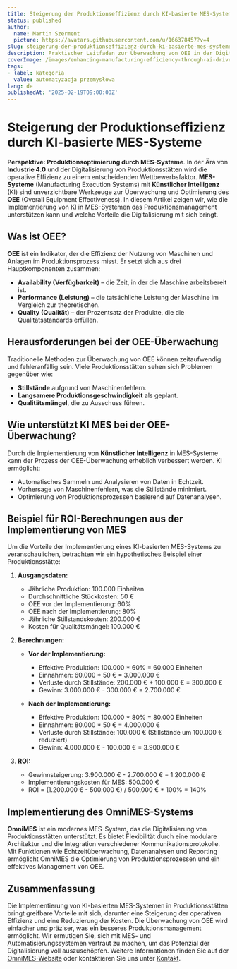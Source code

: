 ```yaml
---
title: Steigerung der Produktionseffizienz durch KI-basierte MES-Systeme
status: published
author:
  name: Martin Szerment
  picture: https://avatars.githubusercontent.com/u/166378457?v=4
slug: steigerung-der-produktionseffizienz-durch-ki-basierte-mes-systeme
description: Praktischer Leitfaden zur Überwachung von OEE in der Digitalisierung von Fabriken unter Verwendung von MES-Systemen.
coverImage: /images/enhancing-manufacturing-efficiency-through-ai-driven-mes-systems-a-practical-guide-to-oee-monitoring-in-factory-digitali.png
tags:
- label: kategoria
  value: automatyzacja przemysłowa
lang: de
publishedAt: '2025-02-19T09:00:00Z'
---
```

# Steigerung der Produktionseffizienz durch KI-basierte MES-Systeme

**Perspektive: Produktionsoptimierung durch MES-Systeme**. In der Ära von **Industrie 4.0** und der Digitalisierung von Produktionsstätten wird die operative Effizienz zu einem entscheidenden Wettbewerbsfaktor. **MES-Systeme** (Manufacturing Execution Systems) mit **Künstlicher Intelligenz** (KI) sind unverzichtbare Werkzeuge zur Überwachung und Optimierung des **OEE** (Overall Equipment Effectiveness). In diesem Artikel zeigen wir, wie die Implementierung von KI in MES-Systemen das Produktionsmanagement unterstützen kann und welche Vorteile die Digitalisierung mit sich bringt.

## Was ist OEE?
**OEE** ist ein Indikator, der die Effizienz der Nutzung von Maschinen und Anlagen im Produktionsprozess misst. Er setzt sich aus drei Hauptkomponenten zusammen:
- **Availability (Verfügbarkeit)** – die Zeit, in der die Maschine arbeitsbereit ist.
- **Performance (Leistung)** – die tatsächliche Leistung der Maschine im Vergleich zur theoretischen.
- **Quality (Qualität)** – der Prozentsatz der Produkte, die die Qualitätsstandards erfüllen.

## Herausforderungen bei der OEE-Überwachung
Traditionelle Methoden zur Überwachung von OEE können zeitaufwendig und fehleranfällig sein. Viele Produktionsstätten sehen sich Problemen gegenüber wie:
- **Stillstände** aufgrund von Maschinenfehlern.
- **Langsamere Produktionsgeschwindigkeit** als geplant.
- **Qualitätsmängel**, die zu Ausschuss führen.

## Wie unterstützt KI MES bei der OEE-Überwachung?
Durch die Implementierung von **Künstlicher Intelligenz** in MES-Systeme kann der Prozess der OEE-Überwachung erheblich verbessert werden. KI ermöglicht:
- Automatisches Sammeln und Analysieren von Daten in Echtzeit.
- Vorhersage von Maschinenfehlern, was die Stillstände minimiert.
- Optimierung von Produktionsprozessen basierend auf Datenanalysen.

## Beispiel für ROI-Berechnungen aus der Implementierung von MES
Um die Vorteile der Implementierung eines KI-basierten MES-Systems zu veranschaulichen, betrachten wir ein hypothetisches Beispiel einer Produktionsstätte:

1. **Ausgangsdaten:**
   - Jährliche Produktion: 100.000 Einheiten
   - Durchschnittliche Stückkosten: 50 €
   - OEE vor der Implementierung: 60%
   - OEE nach der Implementierung: 80%
   - Jährliche Stillstandskosten: 200.000 €
   - Kosten für Qualitätsmängel: 100.000 €

2. **Berechnungen:**
   - **Vor der Implementierung:**
     - Effektive Produktion: 100.000 * 60% = 60.000 Einheiten
     - Einnahmen: 60.000 * 50 € = 3.000.000 €
     - Verluste durch Stillstände: 200.000 € + 100.000 € = 300.000 €
     - Gewinn: 3.000.000 € - 300.000 € = 2.700.000 €

   - **Nach der Implementierung:**
     - Effektive Produktion: 100.000 * 80% = 80.000 Einheiten
     - Einnahmen: 80.000 * 50 € = 4.000.000 €
     - Verluste durch Stillstände: 100.000 € (Stillstände um 100.000 € reduziert)
     - Gewinn: 4.000.000 € - 100.000 € = 3.900.000 €

3. **ROI:**
   - Gewinnsteigerung: 3.900.000 € - 2.700.000 € = 1.200.000 €
   - Implementierungskosten für MES: 500.000 €
   - ROI = (1.200.000 € - 500.000 €) / 500.000 € * 100% = 140%

## Implementierung des OmniMES-Systems
**OmniMES** ist ein modernes MES-System, das die Digitalisierung von Produktionsstätten unterstützt. Es bietet Flexibilität durch eine modulare Architektur und die Integration verschiedener Kommunikationsprotokolle. Mit Funktionen wie Echtzeitüberwachung, Datenanalysen und Reporting ermöglicht OmniMES die Optimierung von Produktionsprozessen und ein effektives Management von OEE.

## Zusammenfassung
Die Implementierung von KI-basierten MES-Systemen in Produktionsstätten bringt greifbare Vorteile mit sich, darunter eine Steigerung der operativen Effizienz und eine Reduzierung der Kosten. Die Überwachung von OEE wird einfacher und präziser, was ein besseres Produktionsmanagement ermöglicht. Wir ermutigen Sie, sich mit MES- und Automatisierungssystemen vertraut zu machen, um das Potenzial der Digitalisierung voll auszuschöpfen. Weitere Informationen finden Sie auf der [OmniMES-Website](https://www.omnimes.com/de/projekt) oder kontaktieren Sie uns unter [Kontakt](https://www.omnimes.com/de/kontakt).
